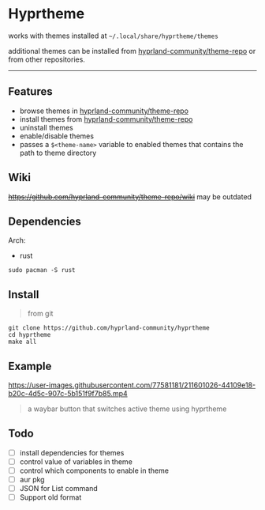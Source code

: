 # Hyprtheme

works with themes installed at `~/.local/share/hyprtheme/themes`

additional themes can be installed from [hyprland-community/theme-repo](https://github.com/hyprland-community/theme-repo) or from other repositories.

<hr>

## Features

- browse themes in [hyprland-community/theme-repo](theme-repo)
- install themes from [hyprland-community/theme-repo](theme-repo)
- uninstall themes
- enable/disable themes
- passes a `$<theme-name>` variable to enabled themes that contains the path to theme directory

## Wiki

~~https://github.com/hyprland-community/theme-repo/wiki~~ may be outdated

## Dependencies

Arch:

- rust

```
sudo pacman -S rust
```

## Install

> from git

```
git clone https://github.com/hyprland-community/hyprtheme
cd hyprtheme
make all
```

## Example

https://user-images.githubusercontent.com/77581181/211601026-44109e18-b20c-4d5c-907c-5b151f9f7b85.mp4

> a waybar button that switches active theme using hyprtheme

## Todo

- [ ] install dependencies for themes
- [ ] control value of variables in theme
- [ ] control which components to enable in theme
- [ ] aur pkg
- [ ] JSON for List command
- [ ] Support old format
